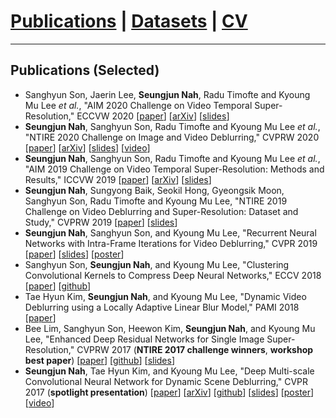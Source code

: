 # [Publications](publications) | [Datasets](Datasets/datasets) | [CV](cv.pdf)
___

## Publications (Selected)

* Sanghyun Son, Jaerin Lee, **Seungjun Nah**, Radu Timofte and Kyoung Mu Lee *et al.*, "AIM 2020 Challenge on Video Temporal Super-Resolution," ECCVW 2020 [[paper](https://cv.snu.ac.kr/publication/conf/2019/aim2020_vtsr.pdf)] [[arXiv](https://arxiv.org/abs/2009.12987)] [[slides](https://drive.google.com/file/d/1C4E21NlH2H2EoQ0TidNJmT1ruEOyac8M/view?usp=sharing)]
* **Seungjun Nah**, Sanghyun Son, Radu Timofte and Kyoung Mu Lee *et al.*, "NTIRE 2020 Challenge on Image and Video Deblurring," CVPRW 2020 [[paper](http://openaccess.thecvf.com/content_CVPRW_2020/papers/w31/Nah_NTIRE_2020_Challenge_on_Image_and_Video_Deblurring_CVPRW_2020_paper.pdf)] [[arXiv](https://arxiv.org/abs/2005.01244)] [[slides](https://drive.google.com/file/d/1Ll3D1acvujQFXGoX-P2dRKJPcle3rH_B/view?usp=sharing)] [[video](https://youtu.be/z_naBdpqN2A)]
* **Seungjun Nah**, Sanghyun Son, Radu Timofte and Kyoung Mu Lee *et al.*, "AIM 2019 Challenge on Video Temporal Super-Resolution: Methods and Results," ICCVW 2019 [[paper](https://cv.snu.ac.kr/publication/conf/2019/aim2019_vtsr.pdf)] [[arXiv](https://arxiv.org/abs/2005.01233)] [[slides](https://drive.google.com/file/d/1Y9Se8LPlDUWuaVzEcFvzHlCpD6X4-gOO/view?usp=sharing)]
* **Seungjun Nah**, Sungyong Baik, Seokil Hong, Gyeongsik Moon, Sanghyun Son, Radu Timofte and Kyoung Mu Lee, "NTIRE 2019 Challenge on Video Deblurring and Super-Resolution: Dataset and Study," CVPRW 2019 [[paper](http://openaccess.thecvf.com/content_CVPRW_2019/papers/NTIRE/Nah_NTIRE_2019_Challenge_on_Video_Deblurring_and_Super-Resolution_Dataset_and_CVPRW_2019_paper.pdf)] [[slides](https://drive.google.com/file/d/13F6UEyBDFGTiFDyxqLzrPiq4Y2-8BKQE/view?usp=sharing)]
* **Seungjun Nah**, Sanghyun Son, and Kyoung Mu Lee, "Recurrent Neural Networks with Intra-Frame Iterations for Video Deblurring," CVPR 2019 [[paper](http://openaccess.thecvf.com/content_CVPR_2019/papers/Nah_Recurrent_Neural_Networks_With_Intra-Frame_Iterations_for_Video_Deblurring_CVPR_2019_paper.pdf)] [[slides](https://drive.google.com/file/d/1CuS53EusQfWzCmYhRv-agwG8Mh6yYXps/view?usp=sharing)] [[poster](https://drive.google.com/file/d/1Jn-j1T44lR6gl8wFJUUPs9MRaVxyQJiV/view?usp=sharing)]
* Sanghyun Son, **Seungjun Nah**, and Kyoung Mu Lee, "Clustering Convolutional Kernels to Compress Deep Neural Networks," ECCV 2018 [[paper](http://openaccess.thecvf.com/content_ECCV_2018/papers/Sanghyun_Son_Clustering_Kernels_for_ECCV_2018_paper.pdf)] [[github](https://github.com/thstkdgus35/clustering-kernels)]
* Tae Hyun Kim, **Seungjun Nah**, and Kyoung Mu Lee, "Dynamic Video Deblurring using a Locally Adaptive Linear Blur Model," PAMI 2018 [[paper](https://cv.snu.ac.kr/publication/jour/2018/thkim_pami2018_dynamic.pdf)]
* Bee Lim, Sanghyun Son, Heewon Kim, **Seungjun Nah**, and Kyoung Mu Lee, "Enhanced Deep Residual Networks for Single Image Super-Resolution," CVPRW 2017 (**NTIRE 2017 challenge winners**, **workshop best paper**) [[paper](http://openaccess.thecvf.com/content_cvpr_2017_workshops/w12/papers/Lim_Enhanced_Deep_Residual_CVPR_2017_paper.pdf)] [[github](https://github.com/LimBee/NTIRE2017)] [[slides](https://cv.snu.ac.kr/research/EDSR/Presentation_v3(release).pptx)]
* **Seungjun Nah**, Tae Hyun Kim, and Kyoung Mu Lee, "Deep Multi-scale Convolutional Neural Network for Dynamic Scene Deblurring," CVPR 2017 (**spotlight presentation**) [[paper](http://openaccess.thecvf.com/content_cvpr_2017/papers/Nah_Deep_Multi-Scale_Convolutional_CVPR_2017_paper.pdf)] [[arXiv](https://arxiv.org/abs/1612.02177)] [[github](https://github.com/SeungjunNah/DeepDeblur_release)] [[slides](https://drive.google.com/file/d/1sj7l2tGgJR-8wTyauvnSDGpiokjOzX_C/view?usp=sharing)] [[poster](https://drive.google.com/file/d/1wDHwL4fPQad3Al0f4cEquws8VLLji2i6/view?usp=sharing)][[video](https://youtu.be/L_YwOzRH28E)]
